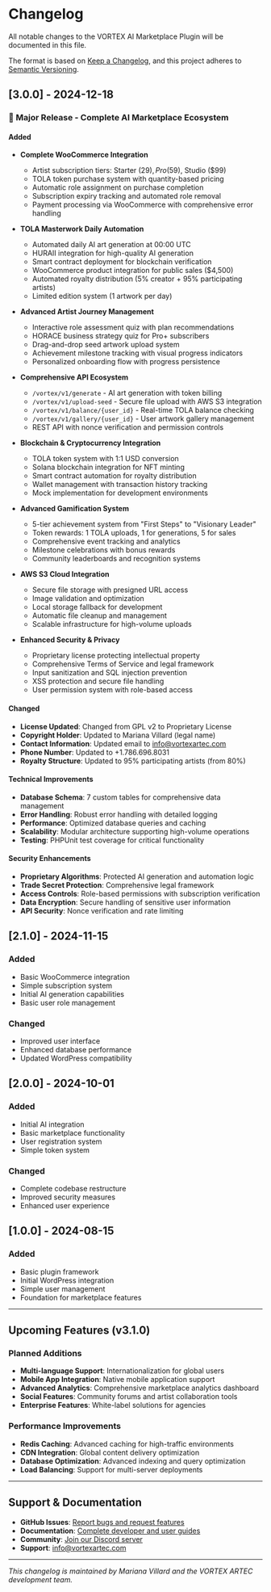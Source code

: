 # Changelog

All notable changes to the VORTEX AI Marketplace Plugin will be documented in this file.

The format is based on [Keep a Changelog](https://keepachangelog.com/en/1.0.0/),
and this project adheres to [Semantic Versioning](https://semver.org/spec/v2.0.0.html).

## [3.0.0] - 2024-12-18

### 🚀 Major Release - Complete AI Marketplace Ecosystem

#### Added
- **Complete WooCommerce Integration**
  - Artist subscription tiers: Starter ($29), Pro ($59), Studio ($99)
  - TOLA token purchase system with quantity-based pricing
  - Automatic role assignment on purchase completion
  - Subscription expiry tracking and automated role removal
  - Payment processing via WooCommerce with comprehensive error handling

- **TOLA Masterwork Daily Automation**
  - Automated daily AI art generation at 00:00 UTC
  - HURAII integration for high-quality AI generation
  - Smart contract deployment for blockchain verification
  - WooCommerce product integration for public sales ($4,500)
  - Automated royalty distribution (5% creator + 95% participating artists)
  - Limited edition system (1 artwork per day)

- **Advanced Artist Journey Management**
  - Interactive role assessment quiz with plan recommendations
  - HORACE business strategy quiz for Pro+ subscribers
  - Drag-and-drop seed artwork upload system
  - Achievement milestone tracking with visual progress indicators
  - Personalized onboarding flow with progress persistence

- **Comprehensive API Ecosystem**
  - `/vortex/v1/generate` - AI art generation with token billing
  - `/vortex/v1/upload-seed` - Secure file upload with AWS S3 integration
  - `/vortex/v1/balance/{user_id}` - Real-time TOLA balance checking
  - `/vortex/v1/gallery/{user_id}` - User artwork gallery management
  - REST API with nonce verification and permission controls

- **Blockchain & Cryptocurrency Integration**
  - TOLA token system with 1:1 USD conversion
  - Solana blockchain integration for NFT minting
  - Smart contract automation for royalty distribution
  - Wallet management with transaction history tracking
  - Mock implementation for development environments

- **Advanced Gamification System**
  - 5-tier achievement system from "First Steps" to "Visionary Leader"
  - Token rewards: 1 TOLA uploads, 1 for generations, 5 for sales
  - Comprehensive event tracking and analytics
  - Milestone celebrations with bonus rewards
  - Community leaderboards and recognition systems

- **AWS S3 Cloud Integration**
  - Secure file storage with presigned URL access
  - Image validation and optimization
  - Local storage fallback for development
  - Automatic file cleanup and management
  - Scalable infrastructure for high-volume uploads

- **Enhanced Security & Privacy**
  - Proprietary license protecting intellectual property
  - Comprehensive Terms of Service and legal framework
  - Input sanitization and SQL injection prevention
  - XSS protection and secure file handling
  - User permission system with role-based access

#### Changed
- **License Updated**: Changed from GPL v2 to Proprietary License
- **Copyright Holder**: Updated to Mariana Villard (legal name)
- **Contact Information**: Updated email to info@vortexartec.com
- **Phone Number**: Updated to +1.786.696.8031
- **Royalty Structure**: Updated to 95% participating artists (from 80%)

#### Technical Improvements
- **Database Schema**: 7 custom tables for comprehensive data management
- **Error Handling**: Robust error handling with detailed logging
- **Performance**: Optimized database queries and caching
- **Scalability**: Modular architecture supporting high-volume operations
- **Testing**: PHPUnit test coverage for critical functionality

#### Security Enhancements
- **Proprietary Algorithms**: Protected AI generation and automation logic
- **Trade Secret Protection**: Comprehensive legal framework
- **Access Controls**: Role-based permissions with subscription verification
- **Data Encryption**: Secure handling of sensitive user information
- **API Security**: Nonce verification and rate limiting

## [2.1.0] - 2024-11-15

### Added
- Basic WooCommerce integration
- Simple subscription system
- Initial AI generation capabilities
- Basic user role management

### Changed
- Improved user interface
- Enhanced database performance
- Updated WordPress compatibility

## [2.0.0] - 2024-10-01

### Added
- Initial AI integration
- Basic marketplace functionality
- User registration system
- Simple token system

### Changed
- Complete codebase restructure
- Improved security measures
- Enhanced user experience

## [1.0.0] - 2024-08-15

### Added
- Basic plugin framework
- Initial WordPress integration
- Simple user management
- Foundation for marketplace features

---

## Upcoming Features (v3.1.0)

### Planned Additions
- **Multi-language Support**: Internationalization for global users
- **Mobile App Integration**: Native mobile application support
- **Advanced Analytics**: Comprehensive marketplace analytics dashboard
- **Social Features**: Community forums and artist collaboration tools
- **Enterprise Features**: White-label solutions for agencies

### Performance Improvements
- **Redis Caching**: Advanced caching for high-traffic environments
- **CDN Integration**: Global content delivery optimization
- **Database Optimization**: Advanced indexing and query optimization
- **Load Balancing**: Support for multi-server deployments

---

## Support & Documentation

- **GitHub Issues**: [Report bugs and request features](https://github.com/vortexartec/vortex-ai-marketplace/issues)
- **Documentation**: [Complete developer and user guides](docs/)
- **Community**: [Join our Discord server](https://discord.gg/vortexartec)
- **Support**: [info@vortexartec.com](mailto:info@vortexartec.com)

---

*This changelog is maintained by Mariana Villard and the VORTEX ARTEC development team.* 